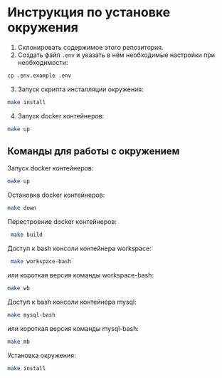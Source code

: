 # Инструкция по установке окружения

1. Склонировать содержимое этого репозитория.
2. Создать файл `.env` и указать в нём необходимые настройки при необходимости:

```bash
cp .env.example .env
```

3. Запуск скрипта инсталляции окружения:

```bash
make install
```

4. Запуск docker контейнеров:

```bash
make up
```

## Команды для работы с окружением

Запуск docker контейнеров:

```bash
make up
```

Остановка docker контейнеров:

```bash
make down
```

Перестроение docker контейнеров:

```bash
 make build
 ```

Доступ к bash консоли контейнера workspace:

```bash
 make workspace-bash
 ```

или короткая версия команды workspace-bash:

```bash
make wb
```

Доступ к bash консоли контейнера mysql:

```bash
make mysql-bash
```

или короткая версия команды mysql-bash:

```bash
make mb
```

Установка окружения:

```bash
make install
```